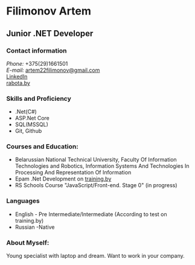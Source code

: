 # Filimonov Artem
## Junior .NET Developer

### Contact information
*Phone:* +375(29)1661501<br>
*E-mail:* artem22filimonov@gmail.com<br>
[LinkedIn](https://www.linkedin.com/in/artem-filimonov-699290197)<br>
[rabota.by](https://rabota.by/resume/167753e7ff08308e6d0039ed1f304c374e6674)

### Skills and Proficiency
* .Net(C#)
* ASP.Net Core
* SQL(MSSQL)
* Git, Github

### Courses and Education:
- Belarussian National Technical University, Faculty Of Information Technologies and Robotics, 
Information Systems And Technologies In Processing And Representation Of Information
- Epam .Net Development on [training.by](https://training.by/Training/Details/2665?lang=ru)
- RS Schools Course "JavaScript/Front-end. Stage 0" (in progress)

### Languages
- English \- Pre Intermediate/Intermediate (According to test on training.by)
- Russian \-Native

### About Myself:
Young specialist with laptop and dream. Want to work in your company.